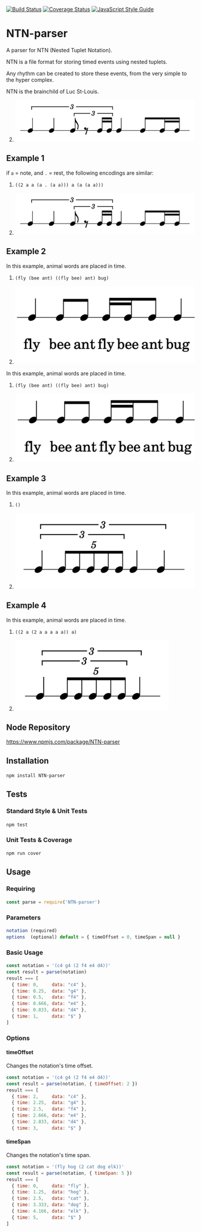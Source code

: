 [![Build Status](https://travis-ci.org/pelevesque/NTN-parser.svg?branch=master)](https://travis-ci.org/pelevesque/NTN-parser)
[![Coverage Status](https://coveralls.io/repos/github/pelevesque/NTN-parser/badge.svg?branch=master)](https://coveralls.io/github/pelevesque/NTN-parser?branch=master)
[![JavaScript Style Guide](https://img.shields.io/badge/code_style-standard-brightgreen.svg)](https://standardjs.com)

# NTN-parser

A parser for NTN (Nested Tuplet Notation).

NTN is a file format for storing timed events using nested tuplets.

Any rhythm can be created to store these events, from the very simple
to the hyper complex.

NTN is the brainchild of Luc St-Louis.

2) ![notation example](example_1.png)


## Example 1

if `a` = note, and `.` = rest, the following encodings are similar:

1) `((2 a a (a . (a a))) a (a (a a)))`

2) ![notation example](example_1.png)

## Example 2

In this example, animal words are placed in time.

1) `(fly (bee ant) ((fly bee) ant) bug)`

2) ![notation example](examples/example_1.png)


In this example, animal words are placed in time.

1) `(fly (bee ant) ((fly bee) ant) bug)`

2) ![notation example](examples/example_3.png)


## Example 3

In this example, animal words are placed in time.

1) `()`

2) ![notation example](example_3.png)

## Example 4

In this example, animal words are placed in time.

1) `((2 a (2 a a a a a)) a)`

2) ![notation example](example_4.png)

## Node Repository

https://www.npmjs.com/package/NTN-parser

## Installation

`npm install NTN-parser`

## Tests

### Standard Style & Unit Tests

`npm test`

### Unit Tests & Coverage

`npm run cover`

## Usage

### Requiring

```js
const parse = require('NTN-parser')
```

### Parameters

```js
notation (required)
options  (optional) default = { timeOffset = 0, timeSpan = null }
```

### Basic Usage

```js
const notation = '(c4 g4 (2 f4 e4 d4))'
const result = parse(notation)
result === [
  { time: 0,     data: "c4" },
  { time: 0.25,  data: "g4" },
  { time: 0.5,   data: "f4" },
  { time: 0.666, data: "e4" },
  { time: 0.833, data: "d4" },
  { time: 1,     data: "$" }
]
```

### Options

#### timeOffset

Changes the notation's time offset.

```js
const notation = '(c4 g4 (2 f4 e4 d4))'
const result = parse(notation, { timeOffset: 2 })
result === [
  { time: 2,     data: "c4" },
  { time: 2.25,  data: "g4" },
  { time: 2.5,   data: "f4" },
  { time: 2.666, data: "e4" },
  { time: 2.833, data: "d4" },
  { time: 3,     data: "$" }
```

#### timeSpan

Changes the notation's time span.

```js
const notation = '(fly hog (2 cat dog elk))'
const result = parse(notation, { timeSpan: 5 })
result === [
  { time: 0,     data: "fly" },
  { time: 1.25,  data: "hog" },
  { time: 2.5,   data: "cat" },
  { time: 3.333, data: "dog" },
  { time: 4.166, data: "elk" },
  { time: 5,     data: "$" }
]
```
